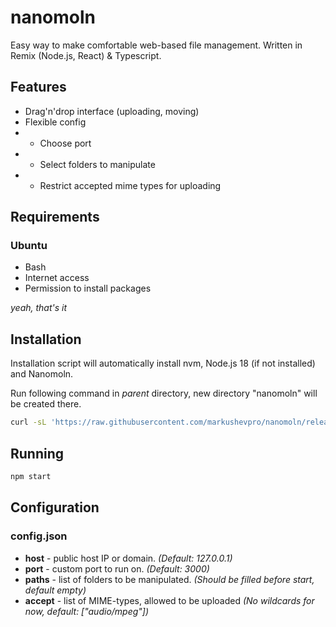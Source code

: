 # nanomoln

Easy way to make comfortable web-based file management.
Written in Remix (Node.js, React) & Typescript.

## Features

- Drag'n'drop interface (uploading, moving)
- Flexible config
- - Choose port
- - Select folders to manipulate
- - Restrict accepted mime types for uploading

## Requirements

### Ubuntu

- Bash
- Internet access
- Permission to install packages

*yeah, that's it*

## Installation

Installation script will automatically install nvm, Node.js 18 (if not installed) and Nanomoln. 

Run following command in *parent* directory, new directory "nanomoln" will be created there.

```sh
curl -sL 'https://raw.githubusercontent.com/markushevpro/nanomoln/release/install.sh' > nanomoln-install.sh && \. nanomoln-install.sh
```

## Running

```sh
npm start
```

## Configuration

### config.json

- **host** - public host IP or domain. *(Default: 127.0.0.1)*
- **port** - custom port to run on. *(Default: 3000)*
- **paths** - list of folders to be manipulated. *(Should be filled before start, default empty)*
- **accept** - list of MIME-types, allowed to be uploaded *(No wildcards for now, default: ["audio/mpeg"])*